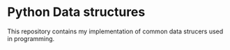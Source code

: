 # Python Data structures 
This repository contains my implementation of common data strucers used in programming.
